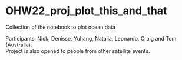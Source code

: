 # OHW22_proj_plot_this_and_that
Collection of the notebook to plot ocean data

Participants: Nick, Denisse, Yuhang, Natalia, Leonardo, Craig and Tom (Australia).  
Project is also opened to people from other satellite events.